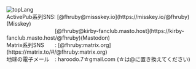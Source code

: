 <div>
  <img src="https://github-readme-stats.vercel.app/api/top-langs/?username=forestrharumaki&layout=compact&theme=vue" alt="topLang">
</div>
<div>
ActivePub系列SNS: [@fhruby@missskey.io](https://misskey.io/@fhruby)(Misskey)<br>
　　　　　　　　　[@fhruby@kirby-fanclub.masto.host](https://kirby-fanclub.masto.host/@fhruby)(Mastodon)<br>
Matrix系列SNS　　: [@fhruby:matrix.org](https://matrix.to/#/@fhruby:matrix.org)<br>
地球の電子メール　: haroodo.7☆gmail.com (☆は@に置き換えてください)<br>
</div>
